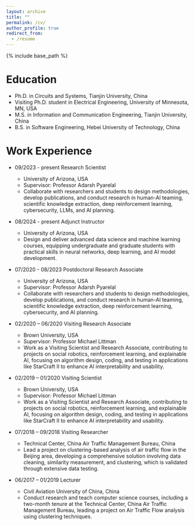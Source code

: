 ```yaml
---
layout: archive
title: ""
permalink: /cv/
author_profile: true
redirect_from:
  - /resume
---
```


{% include base_path %}

Education
======
* Ph.D. in Circuits and Systems, Tianjin University, China
* Visiting Ph.D. student in Electrical Engineering, University of Minnesota, MN, USA
* M.S. in Information and Communication Engineering, Tianjin University, China
* B.S. in Software Engineering, Hebei University of Technology, China

Work Experience
======
* 09/2023 - present  Research Scientist
  * University of Arizona, USA
  * Supervisor: Professor Adarsh Pyarelal
  * Collaborate with researchers and students to design methodologies, develop publications, and conduct research in human-AI teaming, scientific knowledge extraction, deep reinforcement learning, cybersecurity, LLMs, and AI planning.

* 08/2024 - present  Adjunct Instructor
  * University of Arizona, USA
  * Design and deliver advanced data science and machine learning courses, equipping undergraduate and graduate students with practical skills in neural networks, deep learning, and AI model development.

* 07/2020 - 08/2023  Postdoctoral Research Associate
  * University of Arizona, USA
  * Supervisor: Professor Adarsh Pyarelal
  * Collaborate with researchers and students to design methodologies, develop publications, and conduct research in human-AI teaming, scientific knowledge extraction, deep reinforcement learning, cybersecurity, and AI planning.

* 02/2020 – 06/2020  Visiting Research Associate 
  * Brown University, USA
  * Supervisor: Professor Michael Littman
  * Work as a Visiting Scientist and Research Associate, contributing to projects on social robotics, reinforcement learning, and explainable AI, focusing on algorithm design, coding, and testing in applications like StarCraft II to enhance AI interpretability and usability.

* 02/2019 – 01/2020  Visiting Scientist    
  * Brown University, USA
  * Supervisor: Professor Michael Littman
  * Work as a Visiting Scientist and Research Associate, contributing to projects on social robotics, reinforcement learning, and explainable AI, focusing on algorithm design, coding, and testing in applications like StarCraft II to enhance AI interpretability and usability.

* 07/2018 – 09/2018  Visiting Researcher      
  * Technical Center, China Air Traffic Management Bureau, China
  * Lead a project on clustering-based analysis of air traffic flow in the Beijing area, developing a comprehensive solution involving data cleaning, similarity measurement, and clustering, which is validated through extensive data testing.

* 06/2017 – 01/2019  Lecturer       
  * Civil Aviation University of China, China
  * Conduct research and teach computer science courses, including a two-month tenure at the Technical Center, China Air Traffic Management Bureau, leading a project on Air Traffic Flow analysis using clustering techniques.
